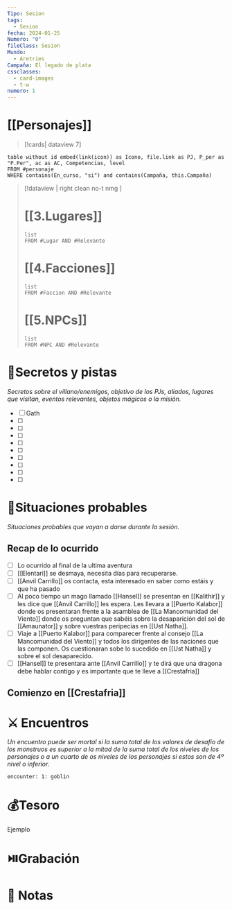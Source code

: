 ```yaml
---
Tipo: Sesion
tags:
  - Sesion
fecha: 2024-01-25
Numero: "0"
fileClass: Sesion
Mundo:
  - Aretries
Campaña: El legado de plata
cssclasses:
  - card-images
  - t-w
numero: 1
---
```

# [[Personajes]]
>[!cards| dataview 7]
```dataview
table without id embed(link(icon)) as Icono, file.link as PJ, P_per as "P.Per", ac as AC, Competencias, level
FROM #personaje
WHERE contains(En_curso, "si") and contains(Campaña, this.Campaña)
```

>[!dataview  | right clean no-t nmg ]
># [[3.Lugares]]
>```dataview
>list 
>FROM #Lugar AND #Relevante
>```
># [[4.Facciones]] 
>```dataview
>list 
>FROM #Faccion AND #Relevante
>```
># [[5.NPCs]]
>```dataview
>list 
>FROM #NPC AND #Relevante
>```
# 🔐Secretos y pistas
*Secretos sobre el villano/enemigos, objetivo de los PJs, aliados, lugares que visitan, eventos relevantes, objetos mágicos o la misión.*
- [ ]  Gath
- [ ] 
- [ ] 
- [ ] 
- [ ] 
- [ ] 
- [ ] 
- [ ] 
- [ ] 
- [ ] 

# 🎥Situaciones probables
*Situaciones probables que vayan a darse durante la sesión.*
## Recap de lo ocurrido
- [ ] Lo ocurrido al final de la ultima aventura
- [ ] [[Elentari]] se desmaya, necesita días para recuperarse.
- [ ] [[Anvil Carrillo]] os contacta, esta interesado en saber como estáis y que ha pasado
- [ ] Al poco tiempo un mago llamado [[Hansel]] se presentan en [[Kalithir]] y les dice que [[Anvil Carrillo]] les espera. Les llevara a [[Puerto Kalabor]] donde os presentaran frente a la asamblea de [[La Mancomunidad del Viento]] donde os preguntan que sabéis sobre la desaparición del sol de [[Amaunator]] y sobre vuestras peripecias en [[Ust Natha]].
- [ ] Viaje a [[Puerto Kalabor]] para comparecer frente al consejo [[La Mancomunidad del Viento]] y todos los dirigentes de las naciones que las componen. Os cuestionaran sobe lo sucedido en [[Ust Natha]] y sobre el sol desaparecido.
- [ ] [[Hansel]] te presentara ante [[Anvil Carrillo]] y te dirá que una dragona debe hablar contigo y es importante que te lleve a [[Crestafria]]
## Comienzo en [[Crestafria]]

# ⚔️ Encuentros
*Un encuentro puede ser mortal si la suma total de los valores de desafío de los monstruos es superior a la mitad de la suma total de los niveles de los personajes o a un cuarto de os niveles de los personajes si estos son de 4º nivel o inferior.*

`encounter: 1: goblin`
# 💰Tesoro
Ejemplo
# ⏯️Grabación


# 📝 Notas